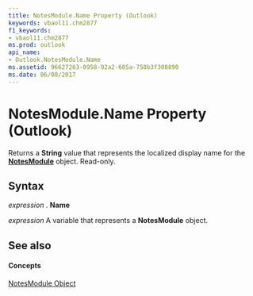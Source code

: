 ```yaml
---
title: NotesModule.Name Property (Outlook)
keywords: vbaol11.chm2877
f1_keywords:
- vbaol11.chm2877
ms.prod: outlook
api_name:
- Outlook.NotesModule.Name
ms.assetid: 96627263-0958-92a2-685a-758b3f308890
ms.date: 06/08/2017
---
```



# NotesModule.Name Property (Outlook)

Returns a **String** value that represents the localized display name for the **[NotesModule](notesmodule-object-outlook.md)** object. Read-only.


## Syntax

 _expression_ . **Name**

 _expression_ A variable that represents a **NotesModule** object.


## See also


#### Concepts


[NotesModule Object](notesmodule-object-outlook.md)

